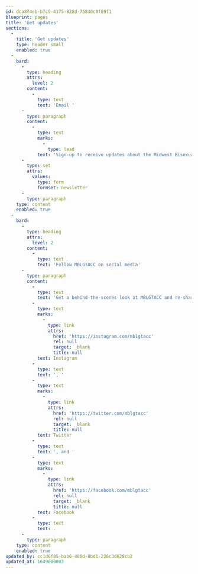 ```yaml
---
id: dca874eb-b7c9-4175-828d-75840c0f89f1
blueprint: pages
title: 'Get updates'
sections:
  -
    title: 'Get updates'
    type: header_small
    enabled: true
  -
    bard:
      -
        type: heading
        attrs:
          level: 2
        content:
          -
            type: text
            text: 'Email '
      -
        type: paragraph
        content:
          -
            type: text
            marks:
              -
                type: lead
            text: 'Sign-up to receive updates about the Midwest Bisexual Lesbian Gay Transgender Asexual College Conference. We respect and value your privacy, and won''t share your contact information with anyone without your consent.'
      -
        type: set
        attrs:
          values:
            type: form
            formset: newsletter
      -
        type: paragraph
    type: content
    enabled: true
  -
    bard:
      -
        type: heading
        attrs:
          level: 2
        content:
          -
            type: text
            text: 'Follow MBLGTACC on social media'
      -
        type: paragraph
        content:
          -
            type: text
            text: 'Get a behind-the-scenes look at MBLGTACC and re-share key news and updates with your student organization, community group, and friends. Follow MBLGTACC on '
          -
            type: text
            marks:
              -
                type: link
                attrs:
                  href: 'https://instagram.com/mblgtacc'
                  rel: null
                  target: _blank
                  title: null
            text: Instagram
          -
            type: text
            text: ', '
          -
            type: text
            marks:
              -
                type: link
                attrs:
                  href: 'https://twitter.com/mblgtacc'
                  rel: null
                  target: _blank
                  title: null
            text: Twitter
          -
            type: text
            text: ', and '
          -
            type: text
            marks:
              -
                type: link
                attrs:
                  href: 'https://facebook.com/mblgtacc'
                  rel: null
                  target: _blank
                  title: null
            text: Facebook
          -
            type: text
            text: .
      -
        type: paragraph
    type: content
    enabled: true
updated_by: cc1d6f85-bab6-480d-8bd1-226c3d628cb2
updated_at: 1649000003
---
```

